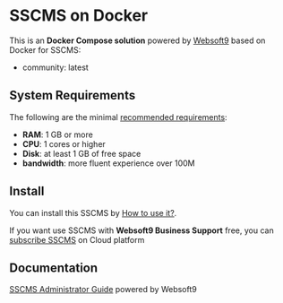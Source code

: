 # SSCMS on Docker  

This is an **Docker Compose solution** powered by [Websoft9](https://www.websoft9.com) based on Docker for SSCMS:


 - community:  latest


## System Requirements

The following are the minimal [recommended requirements](https://github.com/siteserver/cms):

* **RAM**: 1 GB or more
* **CPU**: 1 cores or higher
* **Disk**: at least 1 GB of free space
* **bandwidth**: more fluent experience over 100M  

## Install

You can install this SSCMS by [How to use it?](https://github.com/Websoft9/docker-library#how-to-use-it).   

If you want use SSCMS with **Websoft9 Business Support** free, you can [subscribe SSCMS](https://www.websoft9.com/apps) on Cloud platform

## Documentation

[SSCMS Administrator Guide](https://support.websoft9.com/docs/sscms) powered by Websoft9